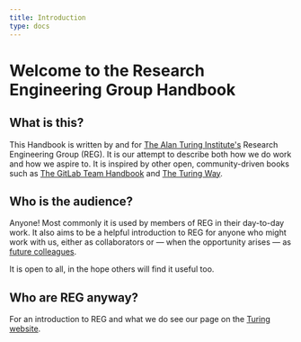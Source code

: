 ```yaml
---
title: Introduction
type: docs
---
```


# Welcome to the Research Engineering Group Handbook

## What is this?

This Handbook is written by and for [The Alan Turing Institute's](https://www.turing.ac.uk/) Research Engineering Group (REG).
It is our attempt to describe both how we do work and how we aspire to.
It is inspired by other open, community-driven books such as [The GitLab Team Handbook](https://about.gitlab.com/handbook/) and [The Turing Way](https://the-turing-way.netlify.app/collaboration/remote-collab.html).

## Who is the audience?

Anyone!
Most commonly it is used by members of REG in their day-to-day work.
It also aims to be a helpful introduction to REG for anyone who might work with us, either as collaborators or — when the opportunity arises — as [future colleagues](https://www.turing.ac.uk/opportunities-turing/jobs).

It is open to all, in the hope others will find it useful too.

## Who are REG anyway?

For an introduction to REG and what we do see our page on the [Turing website](https://www.turing.ac.uk/research-engineering).

